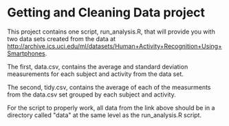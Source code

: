Getting and Cleaning Data project
=================================

This project contains one script, run_analysis.R, that will
provide you with two data sets created from the data at
http://archive.ics.uci.edu/ml/datasets/Human+Activity+Recognition+Using+Smartphones.

The first, data.csv, contains the average and standard deviation
measurements for each subject and activity from the data set.

The second, tidy.csv, contains the average of each of the measurments
from the data.csv set grouped by each subject and activity.

For the script to properly work, all data from the link above
should be in a directory called "data" at the same level as the
run_analysis.R script.